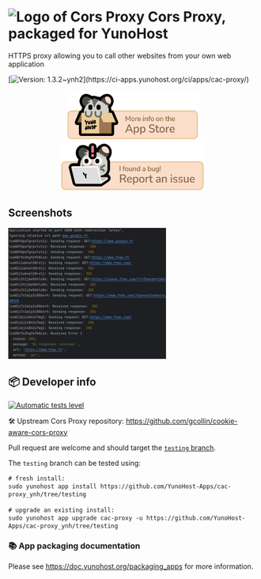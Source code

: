 <!--
N.B.: This README was automatically generated by <https://github.com/YunoHost/apps_tools/blob/main/readme_generator>
It shall NOT be edited by hand.
-->

<h1>
  <img src="https://raw.githubusercontent.com/YunoHost/apps/main/logos/cac-proxy.png" width="32px" alt="Logo of Cors Proxy">
  Cors Proxy, packaged for YunoHost
</h1>

HTTPS proxy allowing you to call other websites from your own web application

[![Version: 1.3.2~ynh2](https://img.shields.io/badge/Version-1.3.2~ynh2-rgb(18,138,11)?style=for-the-badge)](https://ci-apps.yunohost.org/ci/apps/cac-proxy/)

<div align="center">
<a href="https://apps.yunohost.org/app/cac-proxy"><img height="100px" src="https://github.com/YunoHost/yunohost-artwork/raw/refs/heads/main/badges/neopossum-badges/badge_more_info_on_the_appstore.svg"/></a>
<a href="https://github.com/YunoHost-Apps/cac-proxy_ynh/issues"><img height="100px" src="https://github.com/YunoHost/yunohost-artwork/raw/refs/heads/main/badges/neopossum-badges/badge_report_an_issue.svg"/></a>
</div>


## Screenshots
![Screenshot of Cors Proxy](./doc/screenshots/fnac-logs.png)

## 📦 Developer info

[![Automatic tests level](https://apps.yunohost.org/badge/cilevel/cac-proxy)](https://ci-apps.yunohost.org/ci/apps/cac-proxy/)

🛠️ Upstream Cors Proxy repository: <https://github.com/gcollin/cookie-aware-cors-proxy>

Pull request are welcome and should target the [`testing` branch](https://github.com/YunoHost-Apps/cac-proxy_ynh/tree/testing).

The `testing` branch can be tested using:
```
# fresh install:
sudo yunohost app install https://github.com/YunoHost-Apps/cac-proxy_ynh/tree/testing

# upgrade an existing install:
sudo yunohost app upgrade cac-proxy -u https://github.com/YunoHost-Apps/cac-proxy_ynh/tree/testing
```

### 📚 App packaging documentation

Please see <https://doc.yunohost.org/packaging_apps> for more information.